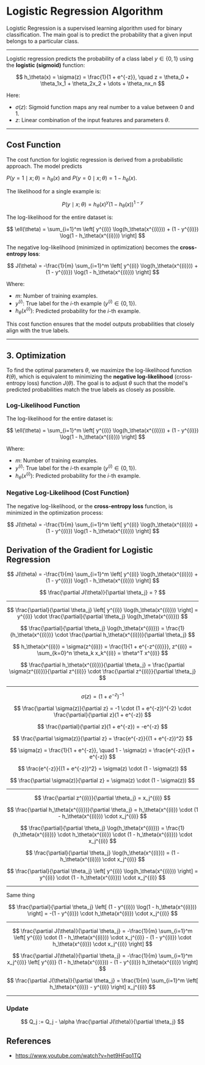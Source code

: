 # Logistic Regression Algorithm

Logistic Regression is a supervised learning algorithm used for binary classification. The main goal is to predict the probability that a given input belongs to a particular class.

---


Logistic regression predicts the probability of a class label $y \in \{0, 1\}$ using the **logistic (sigmoid)** function:  

$$
h_\theta(x) = \sigma(z) = \frac{1}{1 + e^{-z}}, \quad z = \theta_0 + \theta_1x_1 + \theta_2x_2 + \dots + \theta_nx_n
$$

Here:
- $\sigma(z)$: Sigmoid function maps any real number to a value between 0 and 1.
- $z$: Linear combination of the input features and parameters $\theta$.

---

## Cost Function

The cost function for logistic regression is derived from a probabilistic approach. The model predicts 

$P(y = 1 \mid x; \theta) = h_\theta(x)$ and $P(y = 0 \mid x; \theta) = 1 - h_\theta(x)$.

The likelihood for a single example is:  

$$
P(y \mid x; \theta) = h_\theta(x)^y (1 - h_\theta(x))^{1 - y}
$$

The log-likelihood for the entire dataset is:  

$$
\ell(\theta) = \sum_{i=1}^m \left[ y^{(i)} \log(h_\theta(x^{(i)})) + (1 - y^{(i)}) \log(1 - h_\theta(x^{(i)})) \right]
$$

The negative log-likelihood (minimized in optimization) becomes the **cross-entropy loss**:  

$$
J(\theta) = -\frac{1}{m} \sum_{i=1}^m \left[ y^{(i)} \log(h_\theta(x^{(i)})) + (1 - y^{(i)}) \log(1 - h_\theta(x^{(i)})) \right]
$$

Where:
- $m$: Number of training examples.
- $y^{(i)}$: True label for the $i$-th example ($y^{(i)} \in \{0, 1\}$).
- $h_\theta(x^{(i)})$: Predicted probability for the $i$-th example.

This cost function ensures that the model outputs probabilities that closely align with the true labels.

---
## 3. Optimization

To find the optimal parameters $\theta$, we maximize the log-likelihood function $\ell(\theta)$, which is equivalent to minimizing the **negative log-likelihood** (cross-entropy loss) function $J(\theta)$. The goal is to adjust $\theta$ such that the model's predicted probabilities match the true labels as closely as possible.

### Log-Likelihood Function

The log-likelihood for the entire dataset is:

$$
\ell(\theta) = \sum_{i=1}^m \left[ y^{(i)} \log(h_\theta(x^{(i)})) + (1 - y^{(i)}) \log(1 - h_\theta(x^{(i)})) \right]
$$

Where:
- $m$: Number of training examples.
- $y^{(i)}$: True label for the $i$-th example ($y^{(i)} \in \{0, 1\}$).
- $h_\theta(x^{(i)})$: Predicted probability for the $i$-th example.

### Negative Log-Likelihood (Cost Function)

The negative log-likelihood, or the **cross-entropy loss** function, is minimized in the optimization process:

$$
J(\theta) = -\frac{1}{m} \sum_{i=1}^m \left[ y^{(i)} \log(h_\theta(x^{(i)})) + (1 - y^{(i)}) \log(1 - h_\theta(x^{(i)})) \right]
$$

## Derivation of the Gradient for Logistic Regression


$$
J(\theta) = -\frac{1}{m} \sum_{i=1}^m \left[ y^{(i)} \log(h_\theta(x^{(i)})) + (1 - y^{(i)}) \log(1 - h_\theta(x^{(i)})) \right]
$$


$$
\frac{\partial J(\theta)}{\partial \theta_j} = ?
$$

---


$$
\frac{\partial}{\partial \theta_j} \left[ y^{(i)} \log(h_\theta(x^{(i)})) \right] = y^{(i)} \cdot \frac{\partial}{\partial \theta_j} \log(h_\theta(x^{(i)}))
$$


$$
\frac{\partial}{\partial \theta_j} \log(h_\theta(x^{(i)})) = \frac{1}{h_\theta(x^{(i)})} \cdot \frac{\partial h_\theta(x^{(i)})}{\partial \theta_j}
$$

$$
h_\theta(x^{(i)}) = \sigma(z^{(i)}) = \frac{1}{1 + e^{-z^{(i)}}}, z^{(i)} = \sum_{k=0}^n \theta_k x_k^{(i)} = \theta^T x^{(i)}
$$

$$
\frac{\partial h_\theta(x^{(i)})}{\partial \theta_j} = \frac{\partial \sigma(z^{(i)})}{\partial z^{(i)}} \cdot \frac{\partial z^{(i)}}{\partial \theta_j}
$$

---
$$
\sigma(z) = (1 + e^{-z})^{-1}
$$

$$
\frac{\partial \sigma(z)}{\partial z} = -1 \cdot (1 + e^{-z})^{-2} \cdot \frac{\partial}{\partial z}(1 + e^{-z})
$$

$$
\frac{\partial}{\partial z}(1 + e^{-z}) = -e^{-z}
$$

$$
\frac{\partial \sigma(z)}{\partial z} = \frac{e^{-z}}{(1 + e^{-z})^2}
$$

$$
\sigma(z) = \frac{1}{1 + e^{-z}}, \quad 1 - \sigma(z) = \frac{e^{-z}}{1 + e^{-z}}
$$

$$
\frac{e^{-z}}{(1 + e^{-z})^2} = \sigma(z) \cdot (1 - \sigma(z))
$$

$$
\frac{\partial \sigma(z)}{\partial z} = \sigma(z) \cdot (1 - \sigma(z))
$$

---


$$
\frac{\partial z^{(i)}}{\partial \theta_j} = x_j^{(i)}
$$

$$
\frac{\partial h_\theta(x^{(i)})}{\partial \theta_j} = h_\theta(x^{(i)}) \cdot (1 - h_\theta(x^{(i)})) \cdot x_j^{(i)}
$$

$$
\frac{\partial}{\partial \theta_j} \log(h_\theta(x^{(i)})) = \frac{1}{h_\theta(x^{(i)})} \cdot h_\theta(x^{(i)}) \cdot (1 - h_\theta(x^{(i)})) \cdot x_j^{(i)}
$$

$$
\frac{\partial}{\partial \theta_j} \log(h_\theta(x^{(i)})) = (1 - h_\theta(x^{(i)})) \cdot x_j^{(i)}
$$

$$
\frac{\partial}{\partial \theta_j} \left[ y^{(i)} \log(h_\theta(x^{(i)})) \right] = y^{(i)} \cdot (1 - h_\theta(x^{(i)})) \cdot x_j^{(i)}
$$

---

Same thing

$$
\frac{\partial}{\partial \theta_j} \left[ (1 - y^{(i)}) \log(1 - h_\theta(x^{(i)})) \right] = -(1 - y^{(i)}) \cdot h_\theta(x^{(i)}) \cdot x_j^{(i)}
$$

---


$$
\frac{\partial J(\theta)}{\partial \theta_j} = -\frac{1}{m} \sum_{i=1}^m \left[ y^{(i)} \cdot (1 - h_\theta(x^{(i)})) \cdot x_j^{(i)} - (1 - y^{(i)}) \cdot h_\theta(x^{(i)}) \cdot x_j^{(i)} \right]
$$


$$
\frac{\partial J(\theta)}{\partial \theta_j} = -\frac{1}{m} \sum_{i=1}^m x_j^{(i)} \left[ y^{(i)} (1 - h_\theta(x^{(i)})) - (1 - y^{(i)}) h_\theta(x^{(i)}) \right]
$$


$$
\frac{\partial J(\theta)}{\partial \theta_j} = \frac{1}{m} \sum_{i=1}^m \left[ h_\theta(x^{(i)}) - y^{(i)} \right] x_j^{(i)}
$$

---

### Update 

$$
Q_j := Q_j - \alpha \frac{\partial J(\theta)}{\partial \theta_j}
$$

## References

- https://www.youtube.com/watch?v=het9HFqo1TQ
